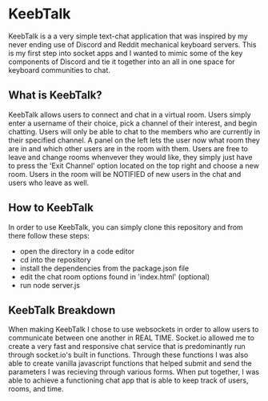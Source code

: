 # KeebTalk
KeebTalk is a a very simple text-chat application that was inspired by my never ending use of Discord and Reddit mechanical keyboard servers. This is my first step into socket apps and I wanted to mimic some of the key components of Discord and tie it together into an all in one space for keyboard communities to chat.

## What is KeebTalk?
KeebTalk allows users to connect and chat in a virtual room. Users simply enter a username of their choice, pick a channel of their interest, and begin chatting. Users will only be able to chat to the members who are currently in their specified channel. A panel on the left lets the user now what room they are in and which other users are in the room with them. Users are free to leave and change rooms whenvever they would like, they simply just have to press the 'Exit Channel' option located on the top right and choose a new room. Users in the room will be NOTIFIED of new users in the chat and users who leave as well.

## How to KeebTalk
In order to use KeebTalk, you can simply clone this repository and from there follow these steps:

* open the directory in a code editor
* cd into the repository
* install the dependencies from the package.json file
* edit the chat room options found in 'index.html' (optional)
* run node server.js

## KeebTalk Breakdown
When making KeebTalk I chose to use websockets in order to allow users to communicate between one another in REAL TIME. Socket.io allowed me to create a very fast and responsive chat service that is predominantly run through socket.io's built in functions. Through these functions I was also able to create vanilla javascript functions that helped submit and send the parameters I was recieving through various forms. When put together, I was able to achieve a functioning chat app that is able to keep track of users, rooms, and time.
